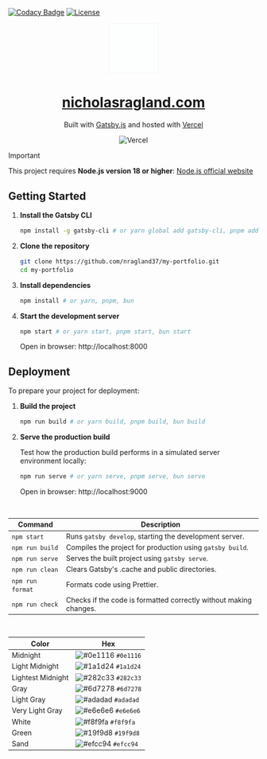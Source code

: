 [![Codacy Badge](https://app.codacy.com/project/badge/Grade/6ad1d4af511a4c6b8944e8b681bab07f)](https://app.codacy.com/gh/nragland37/my-portfolio/dashboard?utm_source=gh&utm_medium=referral&utm_content=&utm_campaign=Badge_grade)
[![License](https://img.shields.io/badge/license-MIT-blue)](https://github.com/nragland37/my-portfolio/blob/main/LICENSE)

<div align="center">
  <a href="https://www.nicholasragland.com/" target="_blank">
    <img alt="Logo" src="/static/assets/folio-logo.gif" width="20%" />
  </a>
</div>

<h1 align="center">
  <a href="https://www.nicholasragland.com/" target="_blank">
    nicholasragland.com
  </a>
</h1>

<p align="center">
  Built with <a href="https://www.gatsbyjs.com/" target="_blank">Gatsby.js</a> and hosted with <a href="https://www.vercel.com/" target="_blank">Vercel</a>
</p>

<div align="center">
  
![Vercel](https://vercelbadge.vercel.app/api/nragland37/my-portfolio)

</div>

> [!IMPORTANT]
> This project requires **Node.js version 18 or higher**: [Node.js official website](https://nodejs.org/)

## Getting Started

1. **Install the Gatsby CLI**

   ```sh
   npm install -g gatsby-cli # or yarn global add gatsby-cli, pnpm add --global gatsby-cli, bun add --global gatsby-cli
   ```

2. **Clone the repository**

   ```sh
   git clone https://github.com/nragland37/my-portfolio.git
   cd my-portfolio
   ```

3. **Install dependencies**

   ```sh
   npm install # or yarn, pnpm, bun
   ```

4. **Start the development server**
   ```sh
   npm start # or yarn start, pnpm start, bun start
   ```
   Open in browser: http://localhost:8000

## Deployment

To prepare your project for deployment:

1. **Build the project**

   ```sh
   npm run build # or yarn build, pnpm build, bun build
   ```

2. **Serve the production build**

   Test how the production build performs in a simulated server environment locally:

   ```sh
   npm run serve # or yarn serve, pnpm serve, bun serve
   ```

   Open in browser: http://localhost:9000

<br />
  
| Command        | Description                                                      |
| -------------- | ---------------------------------------------------------------- |
| `npm start`    | Runs `gatsby develop`, starting the development server.          |
| `npm run build`| Compiles the project for production using `gatsby build`.        |
| `npm run serve`| Serves the built project using `gatsby serve`.                   |
| `npm run clean`| Clears Gatsby's .cache and public directories.                   |
| `npm run format`| Formats code using Prettier.                                    |
| `npm run check`| Checks if the code is formatted correctly without making changes.|

<br />

| Color    | Hex                                                                |
| -------------- | ------------------------------------------------------------------ |
| Midnight       | ![#0e1116](https://via.placeholder.com/10/0e1116?text=+) `#0e1116` |
| Light Midnight | ![#1a1d24](https://via.placeholder.com/10/1a1d24?text=+) `#1a1d24` |
| Lightest Midnight | ![#282c33](https://via.placeholder.com/10/282c33?text=+) `#282c33` |
| Gray           | ![#6d7278](https://via.placeholder.com/10/6d7278?text=+) `#6d7278` |
| Light Gray     | ![#adadad](https://via.placeholder.com/10/adadad?text=+) `#adadad` |
| Very Light Gray| ![#e6e6e6](https://via.placeholder.com/10/e6e6e6?text=+) `#e6e6e6` |
| White          | ![#f8f9fa](https://via.placeholder.com/10/f8f9fa?text=+) `#f8f9fa` |
| Green          | ![#19f9d8](https://via.placeholder.com/10/19f9d8?text=+) `#19f9d8` |
| Sand           | ![#efcc94](https://via.placeholder.com/10/efcc94?text=+) `#efcc94` |
